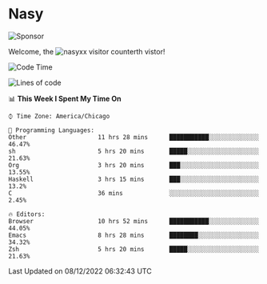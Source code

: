 # Nasy

<!--
<p align="center">
<img height="200" src="https://github-readme-stats.vercel.app/api?username=nasyxx&count_private=true&show_icons=true&theme=dracula&include_all_commits=true"/>
<img height="200" src="https://github-readme-stats.vercel.app/api/top-langs/?username=nasyxx&theme=dracula&hide=html,jupyter+notebook&count_private=true&show_icons=true"/>
</p>

  
----------------
-->

![Sponsor](https://img.shields.io/static/v1.svg?label=Sponsor&message=%E2%9D%A4&logo=GitHub&style=flat&color=pink)
 
Welcome, the ![nasyxx visitor counter](https://count.getloli.com/get/@nasyxx?theme=rule34)th vistor!
 
<!--START_SECTION:waka-->
![Code Time](http://img.shields.io/badge/Code%20Time-2%2C899%20hrs%2047%20mins-blue)

![Lines of code](https://img.shields.io/badge/From%20Hello%20World%20I%27ve%20Written-5%20Million%20lines%20of%20code-blue)

📊 **This Week I Spent My Time On** 

```text
⌚︎ Time Zone: America/Chicago

💬 Programming Languages: 
Other                    11 hrs 28 mins      ███████████░░░░░░░░░░░░░░   46.47% 
sh                       5 hrs 20 mins       █████░░░░░░░░░░░░░░░░░░░░   21.63% 
Org                      3 hrs 20 mins       ███░░░░░░░░░░░░░░░░░░░░░░   13.55% 
Haskell                  3 hrs 15 mins       ███░░░░░░░░░░░░░░░░░░░░░░   13.2% 
C                        36 mins             ░░░░░░░░░░░░░░░░░░░░░░░░░   2.45%

🔥 Editors: 
Browser                  10 hrs 52 mins      ███████████░░░░░░░░░░░░░░   44.05% 
Emacs                    8 hrs 28 mins       ████████░░░░░░░░░░░░░░░░░   34.32% 
Zsh                      5 hrs 20 mins       █████░░░░░░░░░░░░░░░░░░░░   21.63%

```


 Last Updated on 08/12/2022 06:32:43 UTC
<!--END_SECTION:waka-->

<!-- ![visitors](https://visitor-badge.laobi.icu/badge?page_id=nasyxx.nasyxx) -->
